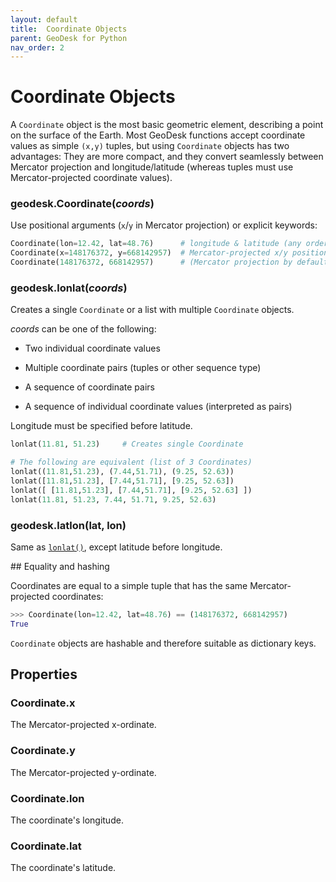 ```yaml
---
layout: default
title:  Coordinate Objects
parent: GeoDesk for Python
nav_order: 2
---
```



<a id="Coordinate"></a>

# Coordinate Objects

A `Coordinate` object is the most basic geometric element, describing a point on the surface of the Earth. Most GeoDesk functions accept coordinate values as simple `(x,y)` tuples, but using `Coordinate` objects has two advantages: They are more compact, and they convert seamlessly between Mercator projection and longitude/latitude (whereas tuples must use Mercator-projected coordinate values).

<h3 id="Coordinate_Coordinate" class="api"><span class="prefix">geodesk.</span><span class="name">Coordinate</span><span class="paren">(</span><i>coords</i><span class="paren">)</span></h3><div class="api" markdown="1">

Use positional arguments (`x`/`y` in Mercator projection) or explicit keywords:

```python
Coordinate(lon=12.42, lat=48.76)      # longitude & latitude (any order)
Coordinate(x=148176372, y=668142957)  # Mercator-projected x/y position
Coordinate(148176372, 668142957)      # (Mercator projection by default)
```

</div>

<h3 id="lonlat" class="api"><span class="prefix">geodesk.</span><span class="name">lonlat</span><span class="paren">(</span><i>coords</i><span class="paren">)</span></h3><div class="api" markdown="1">

Creates a single `Coordinate` or a list with multiple `Coordinate` objects.

*coords* can be one of the following:

- Two individual coordinate values

- Multiple coordinate pairs (tuples or other sequence type)

- A sequence of coordinate pairs

- A sequence of individual coordinate values (interpreted as pairs)

Longitude must be specified before latitude.

```python
lonlat(11.81, 51.23)     # Creates single Coordinate

# The following are equivalent (list of 3 Coordinates)
lonlat((11.81,51.23), (7.44,51.71), (9.25, 52.63))
lonlat([11.81,51.23], [7.44,51.71], [9.25, 52.63])
lonlat([ [11.81,51.23], [7.44,51.71], [9.25, 52.63] ])
lonlat(11.81, 51.23, 7.44, 51.71, 9.25, 52.63)
```

</div><h3 id="latlon" class="api"><span class="prefix">geodesk.</span><span class="name">latlon</span><span class="paren">(</span>lat, lon<span class="paren">)</span></h3><div class="api" markdown="1">

Same as [`lonlat()`](#lonlat), except latitude before longitude.


<a id="Coordinate"></a>

</div>
## Equality and hashing

Coordinates are equal to a simple tuple that has the same Mercator-projected coordinates:

```python
>>> Coordinate(lon=12.42, lat=48.76) == (148176372, 668142957)
True
```

`Coordinate` objects are hashable and therefore suitable as dictionary keys.

## Properties

<h3 id="Coordinate_x" class="api"><span class="prefix">Coordinate.</span><span class="name">x</span></h3><div class="api" markdown="1">

The Mercator-projected x-ordinate.

</div><h3 id="Coordinate_y" class="api"><span class="prefix">Coordinate.</span><span class="name">y</span></h3><div class="api" markdown="1">

The Mercator-projected y-ordinate.

</div><h3 id="Coordinate_lon" class="api"><span class="prefix">Coordinate.</span><span class="name">lon</span></h3><div class="api" markdown="1">

The coordinate's longitude.

</div><h3 id="Coordinate_lat" class="api"><span class="prefix">Coordinate.</span><span class="name">lat</span></h3><div class="api" markdown="1">

The coordinate's latitude.

